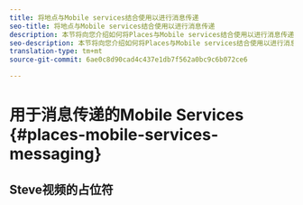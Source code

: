 ```yaml
---
title: 将地点与Mobile services结合使用以进行消息传递
seo-title: 将地点与Mobile services结合使用以进行消息传递
description: 本节将向您介绍如何将Places与Mobile services结合使用以进行消息传递。
seo-description: 本节将向您介绍如何将Places与Mobile services结合使用以进行消息传递。
translation-type: tm+mt
source-git-commit: 6ae0c8d90cad4c437e1db7f562a0bc9c6b072ce6

---
```



# 用于消息传递的Mobile Services {#places-mobile-services-messaging}



## Steve视频的占位符


